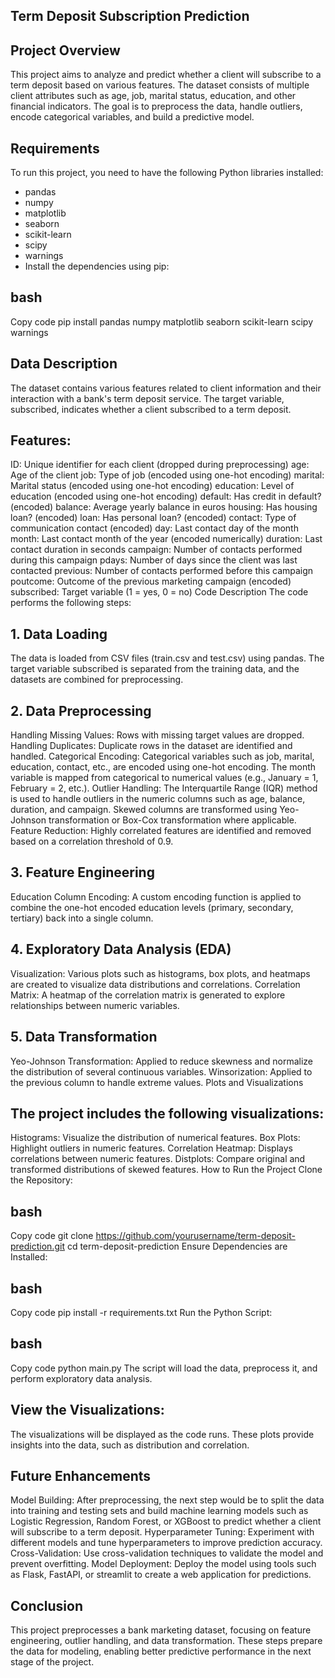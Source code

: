 ## Term Deposit Subscription Prediction
## Project Overview
This project aims to analyze and predict whether a client will subscribe to a term deposit based on various features. The dataset consists of multiple client attributes such as age, job, marital status, education, and other financial indicators. The goal is to preprocess the data, handle outliers, encode categorical variables, and build a predictive model.

## Requirements
To run this project, you need to have the following Python libraries installed:

- pandas
- numpy
- matplotlib
- seaborn
- scikit-learn
- scipy
- warnings
- Install the dependencies using pip:

## bash
Copy code
pip install pandas numpy matplotlib seaborn scikit-learn scipy warnings
## Data Description
The dataset contains various features related to client information and their interaction with a bank's term deposit service. The target variable, subscribed, indicates whether a client subscribed to a term deposit.

## Features:
ID: Unique identifier for each client (dropped during preprocessing)
age: Age of the client
job: Type of job (encoded using one-hot encoding)
marital: Marital status (encoded using one-hot encoding)
education: Level of education (encoded using one-hot encoding)
default: Has credit in default? (encoded)
balance: Average yearly balance in euros
housing: Has housing loan? (encoded)
loan: Has personal loan? (encoded)
contact: Type of communication contact (encoded)
day: Last contact day of the month
month: Last contact month of the year (encoded numerically)
duration: Last contact duration in seconds
campaign: Number of contacts performed during this campaign
pdays: Number of days since the client was last contacted
previous: Number of contacts performed before this campaign
poutcome: Outcome of the previous marketing campaign (encoded)
subscribed: Target variable (1 = yes, 0 = no)
Code Description
The code performs the following steps:

## 1. Data Loading
The data is loaded from CSV files (train.csv and test.csv) using pandas.
The target variable subscribed is separated from the training data, and the datasets are combined for preprocessing.
## 2. Data Preprocessing
Handling Missing Values: Rows with missing target values are dropped.
Handling Duplicates: Duplicate rows in the dataset are identified and handled.
Categorical Encoding:
Categorical variables such as job, marital, education, contact, etc., are encoded using one-hot encoding.
The month variable is mapped from categorical to numerical values (e.g., January = 1, February = 2, etc.).
Outlier Handling:
The Interquartile Range (IQR) method is used to handle outliers in the numeric columns such as age, balance, duration, and campaign.
Skewed columns are transformed using Yeo-Johnson transformation or Box-Cox transformation where applicable.
Feature Reduction: Highly correlated features are identified and removed based on a correlation threshold of 0.9.
## 3. Feature Engineering
Education Column Encoding: A custom encoding function is applied to combine the one-hot encoded education levels (primary, secondary, tertiary) back into a single column.
## 4. Exploratory Data Analysis (EDA)
Visualization:
Various plots such as histograms, box plots, and heatmaps are created to visualize data distributions and correlations.
Correlation Matrix:
A heatmap of the correlation matrix is generated to explore relationships between numeric variables.
## 5. Data Transformation
Yeo-Johnson Transformation: Applied to reduce skewness and normalize the distribution of several continuous variables.
Winsorization: Applied to the previous column to handle extreme values.
Plots and Visualizations
## The project includes the following visualizations:

Histograms: Visualize the distribution of numerical features.
Box Plots: Highlight outliers in numeric features.
Correlation Heatmap: Displays correlations between numeric features.
Distplots: Compare original and transformed distributions of skewed features.
How to Run the Project
Clone the Repository:

## bash
Copy code
git clone https://github.com/yourusername/term-deposit-prediction.git
cd term-deposit-prediction
Ensure Dependencies are Installed:

## bash
Copy code
pip install -r requirements.txt
Run the Python Script:

## bash
Copy code
python main.py
The script will load the data, preprocess it, and perform exploratory data analysis.

## View the Visualizations:

The visualizations will be displayed as the code runs. These plots provide insights into the data, such as distribution and correlation.

## Future Enhancements
Model Building: After preprocessing, the next step would be to split the data into training and testing sets and build machine learning models such as Logistic Regression, Random Forest, or XGBoost to predict whether a client will subscribe to a term deposit.
Hyperparameter Tuning: Experiment with different models and tune hyperparameters to improve prediction accuracy.
Cross-Validation: Use cross-validation techniques to validate the model and prevent overfitting.
Model Deployment: Deploy the model using tools such as Flask, FastAPI, or streamlit to create a web application for predictions.
## Conclusion
This project preprocesses a bank marketing dataset, focusing on feature engineering, outlier handling, and data transformation. These steps prepare the data for modeling, enabling better predictive performance in the next stage of the project.
